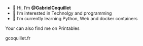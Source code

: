 - 👋 Hi, I’m <b>@GabrielCoquillet</b>
- 👀 I’m interested in Technolgy and programming
- 🌱 I’m currently learning Python, Web and docker containers

Your can also find me on Printables

<link>gcoquillet.fr</link
<!---
GabrielCoq/GabrielCoq is a ✨ special ✨ repository because its `README.md` (this file) appears on your GitHub profile.
You can click the Preview link to take a look at your changes.
--->
